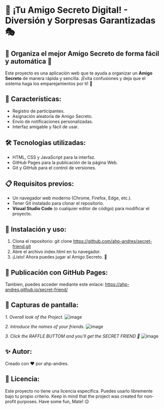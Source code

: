 # 🎁 ¡Tu Amigo Secreto Digital! - Diversión y Sorpresas Garantizadas 🎭

## 📌 Organiza el mejor Amigo Secreto de forma fácil y automática 🎄
Este proyecto es una aplicación web que te ayuda a organizar un **Amigo Secreto** de manera rápida y sencilla. ¡Evita confusiones y deja que el sistema haga los emparejamientos por ti! 🎉  

## 🚀 Características:  
- Registro de participantes.  
- Asignación aleatoria de Amigo Secreto.  
- Envío de notificaciones personalizadas.  
- Interfaz amigable y fácil de usar.  

## 🛠 Tecnologías utilizadas:  
- HTML, CSS y JavaScript para la interfaz.  
- GitHub Pages para la publicación de la página Web.  
- Git y GitHub para el control de versiones.  

## 📋 Requisitos previos: 
- Un navegador web moderno (Chrome, Firefox, Edge, etc.).  
- Tener Git instalado para clonar el repositorio.  
- **Visual Studio Code** (o cualquier editor de código) para modificar el proyecto.  

## 🔧 Instalación y uso:
1. Clona el repositorio:
git clone https://github.com/ahp-andres/secret-friend.git
2. Abre el archivo index.html en tu navegador.
3. ¡Listo! Ahora puedes jugar al Amigo Secreto. 🎉

## 🚀 Publicación con GitHub Pages:
Tambien, puedes acceder mediante este enlace:
https://ahp-andres.github.io/secret-friend/

## 📸 Capturas de pantalla:
*1. Overall look of the Project.*
![image](https://github.com/user-attachments/assets/7fcf48e9-9617-40f7-922a-0a572fd3cb99)

*2. Introduce the names of your friends.*
![image](https://github.com/user-attachments/assets/a2d3d2ce-5aa4-4bef-965f-4b26e9da58b4)

*3. Click the RAFFLE BUTTOM and you'll get the SECRET FRIEND 🎊*
![image](https://github.com/user-attachments/assets/727f5f82-0eef-4cd0-a373-4be0e96d2cc5)


## ✨ Autor: 
Creado con ❤️ por ahp-andres.

## 📜 Licencia: 
Este proyecto no tiene una licencia específica. Puedes usarlo libremente bajo tu propio criterio.
Keep in mind that the project was created for non-profit purposes. Have some fun, Mate! 😉
